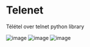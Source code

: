 # Telenet
Télétel over telnet python library

![image](https://user-images.githubusercontent.com/58639121/132094384-370bb5ce-3754-4ae7-9ae7-7625fdf3e536.png)
![image](https://user-images.githubusercontent.com/58639121/132094391-8876db82-981b-4404-b4e6-2f153c4bd138.png)
![image](https://user-images.githubusercontent.com/58639121/132094398-05efe88e-5dcd-4546-9120-d3a5c72aed0a.png)
